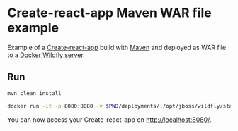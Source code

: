 # Create-react-app Maven WAR file example

Example of a [Create-react-app](https://github.com/facebook/create-react-app) build with [Maven](https://maven.apache.org/index.html) and deployed as WAR file to a [Docker Wildfly server](https://hub.docker.com/r/jboss/wildfly/).

## Run

```bash
mvn clean install

docker run -it -p 8080:8080 -v $PWD/deployments/:/opt/jboss/wildfly/standalone/deployments/ jboss/wildfly
```

You can now access your Create-react-app on [http://localhost:8080/](http://localhost:8080/create-react-app-example-1.0-SNAPSHOT/index.html).

